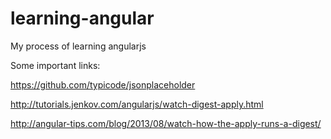 # learning-angular
My process of learning angularjs


Some important links:


https://github.com/typicode/jsonplaceholder

http://tutorials.jenkov.com/angularjs/watch-digest-apply.html

http://angular-tips.com/blog/2013/08/watch-how-the-apply-runs-a-digest/